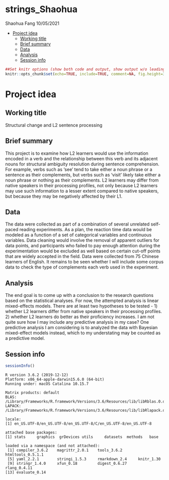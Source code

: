 strings\_Shaohua
================
Shaohua Fang
10/05/2021

  - [Project idea](#project-idea)
      - [Working title](#working-title)
      - [Brief summary](#brief-summary)
      - [Data](#data)
      - [Analysis](#analysis)
      - [Session info](#session-info)

``` r
##Set knitr options (show both code and output, show output w/o leading #, make figures smaller, hold figures until after chunk)
knitr::opts_chunk$set(echo=TRUE, include=TRUE, comment=NA, fig.height=3, fig.width=4.2, fig.show="hold")
```

# Project idea

## Working title

Structural change and L2 sentence processing

## Brief summary

This project is to examine how L2 learners would use the information
encoded in a verb and the relationship between this verb and its
adjacent nouns for structural ambiguity resolution during sentence
comprehension. For example, verbs such as ‘see’ tend to take either a
noun phrase or a sentence as their complements, but verbs such as
‘visit’ likely take either a noun phrase or nothing as their
complements. L2 learners may differ from native speakers in their
processing profiles, not only because L2 learners may use such
information to a lesser extent compared to native speakers, but because
they may be negatively affected by their L1.

## Data

The data were collected as part of a combination of several unrelated
self-paced reading experiments. As a plan, the reaction time data would
be modeled as a function of a set of categorical variables and
continuous variables. Data cleaning would involve the removal of
apparent outliers for data points, and participants who failed to pay
enough attention during the experimentation would be excluded as well
based on certain cut-off points that are widely accepted in the field.
Data were collected from 75 Chinese learners of English. It remains to
be seen whether I will include some corpus data to check the type of
complements each verb used in the experiment.

## Analysis

The end goal is to come up with a conclusion to the research questions
based on the statistical analyses. For now, the attempted analysis is
linear mixed-effects models. There are at least two hypotheses to be
tested - 1) whether L2 learners differ from native speakers in their
processing profiles. 2) whether L2 learners do better as their
proficiency increases. I am not quite sure how I may include any
predictive analysis in my case? One predictive analysis I am considering
is to analyzed the data with Bayesian mixed-effect models instead, which
to my understating may be counted as a predictive model.

## Session info

``` r
sessionInfo()
```

``` 
R version 3.6.2 (2019-12-12)
Platform: x86_64-apple-darwin15.6.0 (64-bit)
Running under: macOS Catalina 10.15.7

Matrix products: default
BLAS:   /Library/Frameworks/R.framework/Versions/3.6/Resources/lib/libRblas.0.dylib
LAPACK: /Library/Frameworks/R.framework/Versions/3.6/Resources/lib/libRlapack.dylib

locale:
[1] en_US.UTF-8/en_US.UTF-8/en_US.UTF-8/C/en_US.UTF-8/en_US.UTF-8

attached base packages:
[1] stats     graphics  grDevices utils     datasets  methods   base     

loaded via a namespace (and not attached):
 [1] compiler_3.6.2    magrittr_2.0.1    tools_3.6.2       htmltools_0.5.1.1
 [5] yaml_2.2.1        stringi_1.5.3     rmarkdown_2.4     knitr_1.30       
 [9] stringr_1.4.0     xfun_0.18         digest_0.6.27     rlang_0.4.11     
[13] evaluate_0.14    
```
